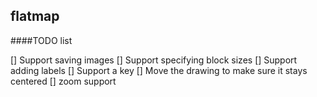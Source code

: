 flatmap
--------------------------


####TODO list

[] Support saving images
[] Support specifying block sizes
[] Support adding labels
[] Support a key
[] Move the drawing to make sure it stays centered
[] zoom support
